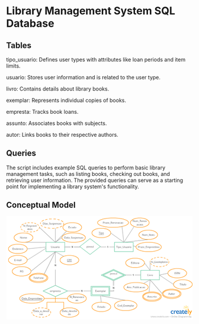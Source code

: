 # Library Management System SQL Database

## Tables
tipo_usuario: Defines user types with attributes like loan periods and item limits.

usuario: Stores user information and is related to the user type.

livro: Contains details about library books.

exemplar: Represents individual copies of books.

empresta: Tracks book loans.

assunto: Associates books with subjects.

autor: Links books to their respective authors.

## Queries
The script includes example SQL queries to perform basic library management tasks, such as listing books, checking out books, and retrieving user information. The provided queries can serve as a starting point for implementing a library system's functionality.

## Conceptual Model
![Conceptual Model](https://github.com/viniciussalinas/SQL_library_management/blob/main/Conceptual%20Model.png)
